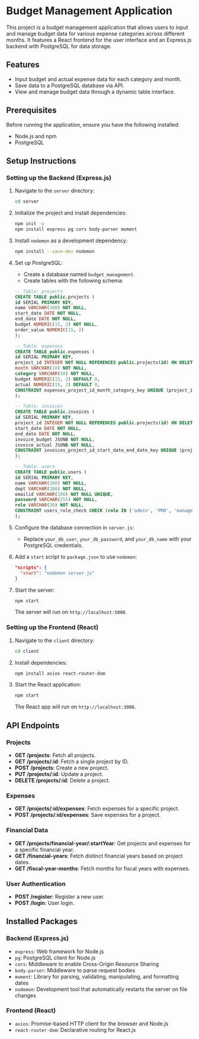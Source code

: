 # Budget Management Application

This project is a budget management application that allows users to input and manage budget data for various expense categories across different months. It features a React frontend for the user interface and an Express.js backend with PostgreSQL for data storage.

## Features

- Input budget and actual expense data for each category and month.
- Save data to a PostgreSQL database via API.
- View and manage budget data through a dynamic table interface.

## Prerequisites

Before running the application, ensure you have the following installed:

- Node.js and npm
- PostgreSQL

## Setup Instructions

### Setting up the Backend (Express.js)

1. Navigate to the `server` directory:

    ```bash
    cd server
    ```

2. Initialize the project and install dependencies:

    ```bash
    npm init -y
    npm install express pg cors body-parser moment
    ```

3. Install `nodemon` as a development dependency:

    ```bash
    npm install --save-dev nodemon
    ```

4. Set up PostgreSQL:
    - Create a database named `budget_management`.
    - Create tables with the following schema:

    ```sql
    -- Table: projects
    CREATE TABLE public.projects (
    id SERIAL PRIMARY KEY,
    name VARCHAR(100) NOT NULL,
    start_date DATE NOT NULL,
    end_date DATE NOT NULL,
    budget NUMERIC(15, 2) NOT NULL,
    order_value NUMERIC(15, 2)
    );

    -- Table: expenses
    CREATE TABLE public.expenses (
    id SERIAL PRIMARY KEY,
    project_id INTEGER NOT NULL REFERENCES public.projects(id) ON DELETE CASCADE,
    month VARCHAR(10) NOT NULL,
    category VARCHAR(50) NOT NULL,
    budget NUMERIC(15, 2) DEFAULT 0,
    actual NUMERIC(15, 2) DEFAULT 0,
    CONSTRAINT expenses_project_id_month_category_key UNIQUE (project_id, month, category)
    );

    -- Table: invoices
    CREATE TABLE public.invoices (
    id SERIAL PRIMARY KEY,
    project_id INTEGER NOT NULL REFERENCES public.projects(id) ON DELETE CASCADE,
    start_date DATE NOT NULL,
    end_date DATE NOT NULL,
    invoice_budget JSONB NOT NULL,
    invoice_actual JSONB NOT NULL,
    CONSTRAINT invoices_project_id_start_date_end_date_key UNIQUE (project_id, start_date, end_date)
    );

    -- Table: users
    CREATE TABLE public.users (
    id SERIAL PRIMARY KEY,
    name VARCHAR(100) NOT NULL,
    dept VARCHAR(100) NOT NULL,
    emailid VARCHAR(100) NOT NULL UNIQUE,
    password VARCHAR(255) NOT NULL,
    role VARCHAR(20) NOT NULL,
    CONSTRAINT users_role_check CHECK (role IN ('admin', 'PMO', 'manager', 'user'))
    );
    ```

5. Configure the database connection in `server.js`:
    - Replace `your_db_user`, `your_db_password`, and `your_db_name` with your PostgreSQL credentials.

6. Add a `start` script to `package.json` to use `nodemon`:

    ```json
    "scripts": {
      "start": "nodemon server.js"
    }
    ```

7. Start the server:

    ```bash
    npm start
    ```

    The server will run on `http://localhost:5000`.

### Setting up the Frontend (React)

1. Navigate to the `client` directory:

    ```bash
    cd client
    ```

2. Install dependencies:

    ```bash
    npm install axios react-router-dom
    ```

3. Start the React application:

    ```bash
    npm start
    ```

    The React app will run on `http://localhost:3000`.

## API Endpoints

### Projects

- **GET /projects**: Fetch all projects.
- **GET /projects/:id**: Fetch a single project by ID.
- **POST /projects**: Create a new project.
- **PUT /projects/:id**: Update a project.
- **DELETE /projects/:id**: Delete a project.

### Expenses

- **GET /projects/:id/expenses**: Fetch expenses for a specific project.
- **POST /projects/:id/expenses**: Save expenses for a project.

### Financial Data

- **GET /projects/financial-year/:startYear**: Get projects and expenses for a specific financial year.
- **GET /financial-years**: Fetch distinct financial years based on project dates.
- **GET /fiscal-year-months**: Fetch months for fiscal years with expenses.

### User Authentication

- **POST /register**: Register a new user.
- **POST /login**: User login.

## Installed Packages

### Backend (Express.js)

- `express`: Web framework for Node.js
- `pg`: PostgreSQL client for Node.js
- `cors`: Middleware to enable Cross-Origin Resource Sharing
- `body-parser`: Middleware to parse request bodies
- `moment`: Library for parsing, validating, manipulating, and formatting dates
- `nodemon`: Development tool that automatically restarts the server on file changes

### Frontend (React)

- `axios`: Promise-based HTTP client for the browser and Node.js
- `react-router-dom`: Declarative routing for React.js
